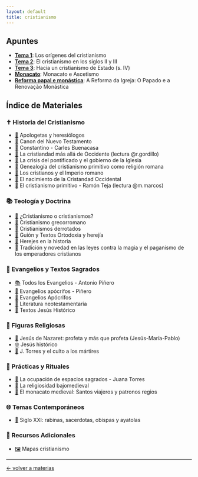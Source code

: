 ```yaml
---
layout: default
title: cristianismo
---
```


## Apuntes

- [**Tema 1**](apuntes/crmo_t1): Los orígenes del cristianismo
- [**Tema 2**](apuntes/crmo_t2.md): El cristianismo en los siglos II y III
- [**Tema 3**](apuntes/crmo_t3.md): Hacia un cristianismo de Estado (s. IV)
- [**Monacato**](apuntes/monacato.md): Monacato e Ascetismo
- [**Reforma papal e monástica**](apuntes/r_monastica.md): A Reforma da Igreja: O Papado e a Renovação Monástica

## Índice de Materiales

### ✝️ Historia del Cristianismo
- [📄](https://dh4ih.github.io/mcr/cristianismo/materiales/apologetas.pdf) Apologetas y heresiólogos
- [📄](materiales/canonNT.docx) Canon del Nuevo Testamento
- [📄](materiales/constantinus.pdf) Constantino - Carles Buenacasa
- [📄](materiales/cris_masalla.pdf) La cristiandad más allá de Occidente (lectura @r.gordillo)
- [📄](materiales/crisispont.pdf) La crisis del pontificado y el gobierno de la Iglesia
- [📄](materiales/genealogia.pdf) Genealogía del cristianismo primitivo como religión romana
- [📄](materiales/cristianosimperio.docx) Los cristianos y el Imperio romano
- [📄](materiales/cristiandadoccidental.pdf) El nacimiento de la Cristandad Occidental
- [📄](materiales/crmoprimitivo.pdf) El cristianismo primitivo - Ramón Teja (lectura @m.marcos)

### 📚 Teología y Doctrina
- [📄](materiales/crmoocrmos.pdf) ¿Cristianismo o cristianismos?
- [📄](materiales/crmogrecorromano.pdf) Cristianismo grecorromano
- [📄](materiales/crmosderrotados.pdf) Cristianismos derrotados
- [📄](materiales/guion.doc) Guión y Textos Ortodoxia y herejía
- [📄](materiales/herejes.pdf) Herejes en la historia
- [📄](materiales/leyespaganismo.pdf) Tradición y novedad en las leyes contra la magia y el paganismo de los emperadores cristianos
  
### 📜 Evangelios y Textos Sagrados
- [📚](/materiales/todoslosevangelios_ap.pdf) Todos los Evangelios - Antonio Piñero
- [📄](materiales/evapocrifospiñero.pdf) Evangelios apócrifos - Piñero
- [📄](materiales/evapocrifos.pdf) Evangelios Apócrifos
- [📄](materiales/litneotest.pdf) Literatura neotestamentaria
- [📄](materiales/textosjesus.doc) Textos Jesús Histórico

### 👼 Figuras Religiosas
- [📄](materiales/jesusmariapablo.pdf) Jesús de Nazaret: profeta y más que profeta (Jesús-María-Pablo)
- [🌐](https://www.jotdown.es/2018/11/jesus-de-nazaret-i-el-jesus-historico/) Jesús histórico
- [📄](materiales/cultomartires.pdf) J. Torres y el culto a los mártires

### 🙏 Prácticas y Rituales
- [📄](materiales/ocupacion.pdf) La ocupación de espacios sagrados - Juana Torres
- [📄](materiales/relibajomedieval.pdf) La religiosidad bajomedieval
- [📄](materiales/monacatomedieval.pdf) El monacato medieval: Santos viajeros y patronos regios

### 🌐 Temas Contemporáneos
- [📄](materiales/sacerdotas.pdf) Siglo XXI: rabinas, sacerdotas, obispas y ayatolas

### 📖 Recursos Adicionales
- [🖼️](materiales/mapas.ppt) Mapas cristianismo

---
<div style="display: flex; align-items: center; float: left;">
<a href="../">&#8592; volver a materias</a>
</div>